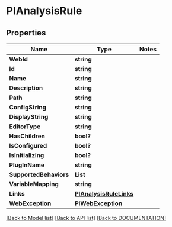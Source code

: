 # PIAnalysisRule

## Properties
Name | Type | Notes
------------ | ------------- | -------------
**WebId** | **string**
**Id** | **string**
**Name** | **string**
**Description** | **string**
**Path** | **string**
**ConfigString** | **string**
**DisplayString** | **string**
**EditorType** | **string**
**HasChildren** | **bool?**
**IsConfigured** | **bool?**
**IsInitializing** | **bool?**
**PlugInName** | **string**
**SupportedBehaviors** | **List<string>**
**VariableMapping** | **string**
**Links** | **[**PIAnalysisRuleLinks**](../Model/PIAnalysisRuleLinks.md)**
**WebException** | **[**PIWebException**](../Model/PIWebException.md)**

[[Back to Model list]](../../DOCUMENTATION.md#documentation-for-models) [[Back to API list]](../../DOCUMENTATION.md#documentation-for-api-endpoints) [[Back to DOCUMENTATION]](../../DOCUMENTATION.md)

